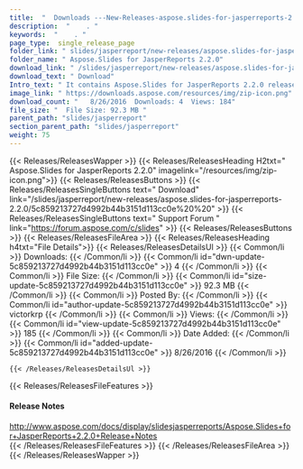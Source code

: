```yaml
---
title:  "  Downloads ---New-Releases-aspose.slides-for-jasperreports-2.2.0 . " 
description:  "    . " 
keywords:  "    . " 
page_type:  single_release_page
folder_link: " slides/jasperreport/new-releases/aspose.slides-for-jasperreports-2.2.0/"
folder_name: " Aspose.Slides for JasperReports 2.2.0"
download_link: " /slides/jasperreport/new-releases/aspose.slides-for-jasperreports-2.2.0/5c859213727d4992b44b3151d113cc0e"
download_text: " Download"
Intro_text: " It contains Aspose.Slides for JasperReports 2.2.0 release."
image_link: " https://downloads.aspose.com/resources/img/zip-icon.png"
download_count: "   8/26/2016  Downloads: 4  Views: 184"
file_size: "  File Size: 92.3 MB "
parent_path: "slides/jasperreport"
section_parent_path: "slides/jasperreport"
weight: 75 
---
```


{{< Releases/ReleasesWapper >}}
  {{< Releases/ReleasesHeading H2txt=" Aspose.Slides for JasperReports 2.2.0" imagelink="/resources/img/zip-icon.png">}}
  {{< Releases/ReleasesButtons >}}
    {{< Releases/ReleasesSingleButtons text=" Download" link="/slides/jasperreport/new-releases/aspose.slides-for-jasperreports-2.2.0/5c859213727d4992b44b3151d113cc0e%20%20" >}}
    {{< Releases/ReleasesSingleButtons text=" Support Forum " link="https://forum.aspose.com/c/slides" >}}
  {{< Releases/ReleasesButtons >}}
  {{< Releases/ReleasesFileArea >}}
    {{< Releases/ReleasesHeading h4txt="File Details">}}
    {{< Releases/ReleasesDetailsUl >}}
            {{< Common/li  >}} Downloads: {{< /Common/li >}} 
      {{< Common/li id="dwn-update-5c859213727d4992b44b3151d113cc0e" >}} 4 {{< /Common/li >}} 
      {{< Common/li  >}} File Size: {{< /Common/li >}} 
      {{< Common/li id="size-update-5c859213727d4992b44b3151d113cc0e" >}} 92.3 MB {{< /Common/li >}} 
      {{< Common/li  >}} Posted By: {{< /Common/li >}} 
      {{< Common/li id="author-update-5c859213727d4992b44b3151d113cc0e" >}} victorkrp {{< /Common/li >}} 
      {{< Common/li  >}} Views: {{< /Common/li >}} 
      {{< Common/li id="view-update-5c859213727d4992b44b3151d113cc0e" >}} 185 {{< /Common/li >}} 
      {{< Common/li  >}} Date Added: {{< /Common/li >}} 
      {{< Common/li id="added-update-5c859213727d4992b44b3151d113cc0e" >}} 8/26/2016 {{< /Common/li >}} 

    {{< /Releases/ReleasesDetailsUl >}}

  {{< Releases/ReleasesFileFeatures >}}
      <h4>Release Notes</h4><div><a href="http://www.aspose.com/docs/display/slidesjasperreports/Aspose.Slides+for+JasperReports+2.2.0+Release+Notes">http://www.aspose.com/docs/display/slidesjasperreports/Aspose.Slides+for+JasperReports+2.2.0+Release+Notes</a></div>
  {{< /Releases/ReleasesFileFeatures >}}
 {{< /Releases/ReleasesFileArea >}}
{{< /Releases/ReleasesWapper >}}


